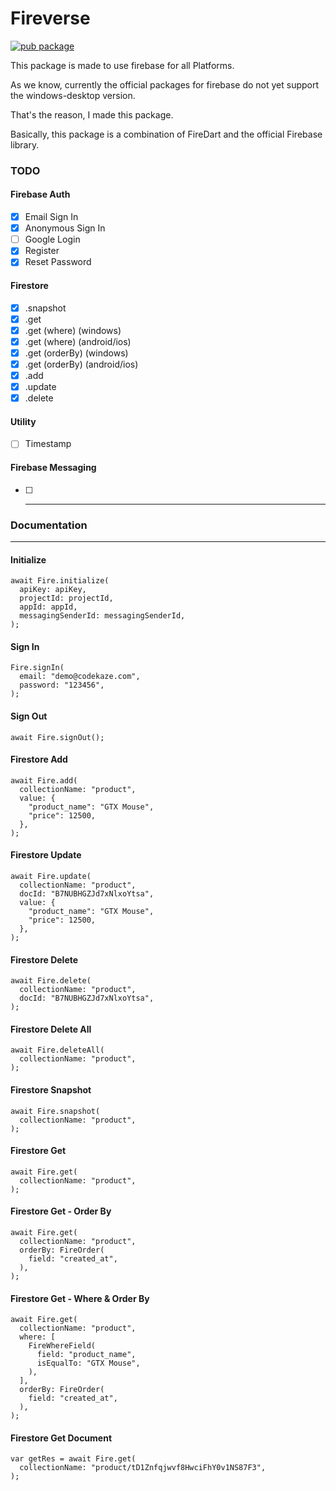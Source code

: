 # Fireverse

[![pub package](https://img.shields.io/pub/v/firedart.svg)](https://pub.dartlang.org/packages/fireverse)

This package is made to use firebase for all Platforms.

As we know, currently the official packages for firebase do not yet support the windows-desktop version.

That's the reason, I made this package.

Basically, this package is a combination of FireDart and the official Firebase library.

### TODO
#### Firebase Auth
- [x] Email Sign In
- [x] Anonymous Sign In
- [ ] Google Login
- [x] Register 
- [x] Reset Password

#### Firestore
- [x] .snapshot
- [x] .get
- [x] .get (where) (windows)
- [x] .get (where) (android/ios)
- [x] .get (orderBy) (windows)
- [x] .get (orderBy) (android/ios)
- [x] .add
- [x] .update 
- [x] .delete

#### Utility
- [ ] Timestamp

#### Firebase Messaging
- [ ] ---


### Documentation
---

#### Initialize

```
await Fire.initialize(
  apiKey: apiKey,
  projectId: projectId,
  appId: appId,
  messagingSenderId: messagingSenderId,
);
```

#### Sign In
```
Fire.signIn(
  email: "demo@codekaze.com",
  password: "123456",
);
```

#### Sign Out
```
await Fire.signOut();
```


#### Firestore Add
```
await Fire.add(
  collectionName: "product",
  value: {
    "product_name": "GTX Mouse",
    "price": 12500,
  },
);
```

#### Firestore Update
```
await Fire.update(
  collectionName: "product",
  docId: "B7NUBHGZJd7xNlxoYtsa",
  value: {
    "product_name": "GTX Mouse",
    "price": 12500,
  },
);
```

#### Firestore Delete
```
await Fire.delete(
  collectionName: "product",
  docId: "B7NUBHGZJd7xNlxoYtsa",
);
```

#### Firestore Delete All
```
await Fire.deleteAll(
  collectionName: "product",
);
```

#### Firestore Snapshot
```
await Fire.snapshot(
  collectionName: "product",
);
```

#### Firestore Get
```
await Fire.get(
  collectionName: "product",
);
```

#### Firestore Get - Order By
```
await Fire.get(
  collectionName: "product",
  orderBy: FireOrder(
    field: "created_at",
  ),
);
```

#### Firestore Get - Where & Order By
```
await Fire.get(
  collectionName: "product",
  where: [
    FireWhereField(
      field: "product_name",
      isEqualTo: "GTX Mouse",
    ),
  ],
  orderBy: FireOrder(
    field: "created_at",
  ),
);
```

#### Firestore Get Document
```
var getRes = await Fire.get(
  collectionName: "product/tD1Znfqjwvf8HwciFhY0v1NS87F3",
);
```


